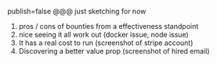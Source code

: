 publish=false
@@@
just sketching for now

1. pros / cons of bounties from a effectiveness standpoint
2. nice seeing it all work out (docker issue, node issue)
3. It has a real cost to run (screenshot of stripe account)
4. Discovering a better value prop (screenshot of hired email)

